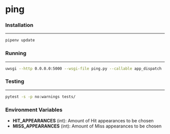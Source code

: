 # ping

### Installation
------
```sh
pipenv update
```

### Running
------
```sh
uwsgi --http 0.0.0.0:5000 --wsgi-file ping.py --callable app_dispatch
```

### Testing
------
```sh
pytest -s -p no:warnings tests/
```

### Environment Variables
- **HIT_APPEARANCES** (int): Amount of Hit appearances to be chosen
- **MISS_APPEARANCES** (int): Amount of Miss appearances to be chosen
 
